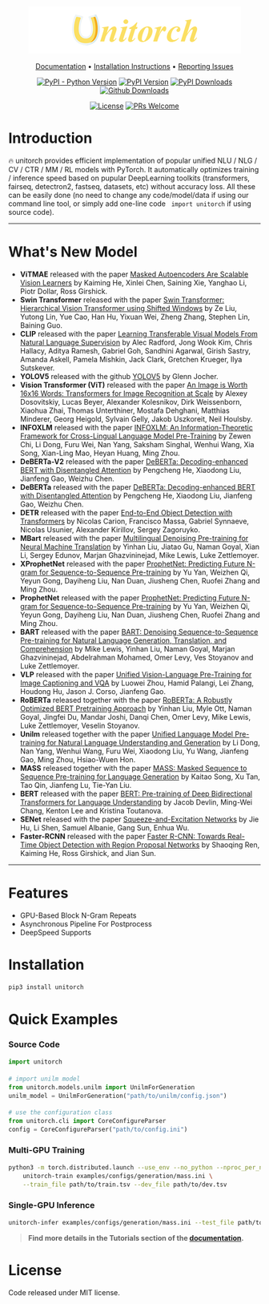 <div align="Center"> 

![unitorch](unitorch.png)


[Documentation](https://fuliucansheng.github.io/unitorch) •
[Installation Instructions](https://fuliucansheng.github.io/unitorch/#/install) •
[Reporting Issues](https://github.com/fuliucansheng/unitorch/issues/new?assignees=&labels=&template=bug-report.yml)

[![PyPI - Python Version](https://img.shields.io/pypi/pyversions/unitorch)](https://pypi.org/project/unitorch/)
[![PyPI Version](https://badge.fury.io/py/unitorch.svg)](https://badge.fury.io/py/unitorch)
[![PyPI Downloads](https://pepy.tech/badge/unitorch)](https://pepy.tech/project/unitorch)
[![Github Downloads](https://img.shields.io/github/downloads/fuliucansheng/unitorch/total?color=blue&label=downloads&logo=github&logoColor=lightgrey)](https://img.shields.io/github/downloads/fuliucansheng/unitorch/total?color=blue&label=Downloads&logo=github&logoColor=lightgrey)

[![License](https://img.shields.io/github/license/fuliucansheng/unitorch?color=dfd)](LICENSE)
[![PRs Welcome](https://img.shields.io/badge/PRs-welcome-pink.svg)](https://github.com/fuliucansheng/unitorch/issues?q=is%3Aopen+is%3Aissue+label%3A%22help+wanted%22)

</div>

# Introduction
 
🔥 unitorch provides efficient implementation of popular unified NLU / NLG / CV / CTR / MM / RL models with PyTorch. It automatically optimizes training / inference speed based on pupular DeepLearning toolkits (transformers, fairseq, detectron2, fastseq, datasets, etc) without accuracy loss. All these can be easily done (no need to change any code/model/data if using our command line tool, or simply add one-line code ` import unitorch` if using source code).

------------------------------------

# What's New Model

* **ViTMAE** released with the paper [Masked Autoencoders Are Scalable Vision Learners](https://arxiv.org/abs/2111.06377) by Kaiming He, Xinlei Chen, Saining Xie, Yanghao Li, Piotr Dollar, Ross Girshick.
* **Swin Transformer** released with the paper [Swin Transformer: Hierarchical Vision Transformer using Shifted Windows](https://arxiv.org/abs/2103.14030) by Ze Liu, Yutong Lin, Yue Cao, Han Hu, Yixuan Wei, Zheng Zhang, Stephen Lin, Baining Guo.
* **CLIP** released with the paper [Learning Transferable Visual Models From Natural Language Supervision](https://arxiv.org/abs/2103.00020) by Alec Radford, Jong Wook Kim, Chris Hallacy, Aditya Ramesh, Gabriel Goh, Sandhini Agarwal, Girish Sastry, Amanda Askell, Pamela Mishkin, Jack Clark, Gretchen Krueger, Ilya Sutskever.
* **YOLOV5** released with the github [YOLOV5](https://github.com/ultralytics/yolov5) by Glenn Jocher.
* **Vision Transformer (ViT)** released with the paper [An Image is Worth 16x16 Words: Transformers for Image Recognition at Scale](https://arxiv.org/abs/2010.11929) by Alexey Dosovitskiy, Lucas Beyer, Alexander Kolesnikov, Dirk Weissenborn, Xiaohua Zhai, Thomas Unterthiner, Mostafa Dehghani, Matthias Minderer, Georg Heigold, Sylvain Gelly, Jakob Uszkoreit, Neil Houlsby.
* **INFOXLM** released with the paper [INFOXLM: An Information-Theoretic Framework for Cross-Lingual Language Model Pre-Training](https://arxiv.org/abs/2007.07834) by Zewen Chi, Li Dong, Furu Wei, Nan Yang, Saksham Singhal, Wenhui Wang, Xia Song, Xian-Ling Mao, Heyan Huang, Ming Zhou.
* **DeBERTa-V2** released with the paper [DeBERTa: Decoding-enhanced BERT with Disentangled Attention](https://arxiv.org/abs/2006.03654) by Pengcheng He, Xiaodong Liu, Jianfeng Gao, Weizhu Chen.
* **DeBERTa** released with the paper [DeBERTa: Decoding-enhanced BERT with Disentangled Attention](https://arxiv.org/abs/2006.03654) by Pengcheng He, Xiaodong Liu, Jianfeng Gao, Weizhu Chen.
* **DETR** released with the paper [End-to-End Object Detection with Transformers](https://arxiv.org/abs/2005.12872) by Nicolas Carion, Francisco Massa, Gabriel Synnaeve, Nicolas Usunier, Alexander Kirillov, Sergey Zagoruyko.
* **MBart** released with the paper [Multilingual Denoising Pre-training for Neural Machine Translation](https://arxiv.org/abs/2001.08210) by Yinhan Liu, Jiatao Gu, Naman Goyal, Xian Li, Sergey Edunov, Marjan Ghazvininejad, Mike Lewis, Luke Zettlemoyer.
* **XProphetNet** released with the paper [ProphetNet: Predicting Future N-gram for Sequence-to-Sequence Pre-training](https://arxiv.org/abs/2001.04063) by Yu Yan, Weizhen Qi, Yeyun Gong, Dayiheng Liu, Nan Duan, Jiusheng Chen, Ruofei Zhang and Ming Zhou.
* **ProphetNet** released with the paper [ProphetNet: Predicting Future N-gram for Sequence-to-Sequence Pre-training](https://arxiv.org/abs/2001.04063) by Yu Yan, Weizhen Qi, Yeyun Gong, Dayiheng Liu, Nan Duan, Jiusheng Chen, Ruofei Zhang and Ming Zhou.
* **BART** released with the paper [BART: Denoising Sequence-to-Sequence Pre-training for Natural Language Generation, Translation, and Comprehension](https://arxiv.org/abs/1910.13461) by Mike Lewis, Yinhan Liu, Naman Goyal, Marjan Ghazvininejad, Abdelrahman Mohamed, Omer Levy, Ves Stoyanov and Luke Zettlemoyer.
* **VLP** released with the paper [Unified Vision-Language Pre-Training for Image Captioning and VQA](https://arxiv.org/abs/1909.11059) by Luowei Zhou, Hamid Palangi, Lei Zhang, Houdong Hu, Jason J. Corso, Jianfeng Gao.
* **RoBERTa** released together with the paper [RoBERTa: A Robustly Optimized BERT Pretraining Approach](https://arxiv.org/abs/1907.11692) by Yinhan Liu, Myle Ott, Naman Goyal, Jingfei Du, Mandar Joshi, Danqi Chen, Omer Levy, Mike Lewis, Luke Zettlemoyer, Veselin Stoyanov.
* **Unilm** released together with the paper [Unified Language Model Pre-training for Natural Language Understanding and Generation](https://arxiv.org/abs/1905.03197) by Li Dong, Nan Yang, Wenhui Wang, Furu Wei, Xiaodong Liu, Yu Wang, Jianfeng Gao, Ming Zhou, Hsiao-Wuen Hon.
* **MASS** released together with the paper [MASS: Masked Sequence to Sequence Pre-training for Language Generation](https://arxiv.org/abs/1905.02450) by Kaitao Song, Xu Tan, Tao Qin, Jianfeng Lu, Tie-Yan Liu.
* **BERT** released with the paper [BERT: Pre-training of Deep Bidirectional Transformers for Language Understanding](https://arxiv.org/abs/1810.04805) by Jacob Devlin, Ming-Wei Chang, Kenton Lee and Kristina Toutanova.
* **SENet** released with the paper [Squeeze-and-Excitation Networks](https://arxiv.org/abs/1709.01507) by Jie Hu, Li Shen, Samuel Albanie, Gang Sun, Enhua Wu.
* **Faster-RCNN** released with the paper [Faster R-CNN: Towards Real-Time Object Detection with Region Proposal Networks](https://arxiv.org/abs/1506.01497) by Shaoqing Ren, Kaiming He, Ross Girshick, and Jian Sun.

------------------------------------

# Features

* GPU-Based Block N-Gram Repeats
* Asynchronous Pipeline For Postprocess
* DeepSpeed Supports

# Installation

```bash
pip3 install unitorch
```

# Quick Examples

### Source Code
```python
import unitorch

# import unilm model
from unitorch.models.unilm import UnilmForGeneration
unilm_model = UnilmForGeneration("path/to/unilm/config.json")

# use the configuration class
from unitorch.cli import CoreConfigureParser
config = CoreConfigureParser("path/to/config.ini")
```

### Multi-GPU Training
```bash
python3 -m torch.distributed.launch --use_env --no_python --nproc_per_node 4 \
	unitorch-train examples/configs/generation/mass.ini \
	--train_file path/to/train.tsv --dev_file path/to/dev.tsv
```

### Single-GPU Inference
```bash
unitorch-infer examples/configs/generation/mass.ini --test_file path/to/test.tsv
```

> **Find more details in the Tutorials section of the [documentation](https://fuliucansheng.github.io/unitorch).**


# License

Code released under MIT license.
